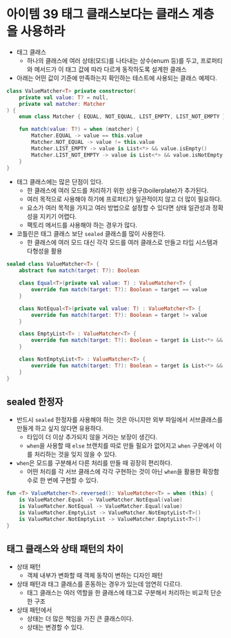 # 아이템 39 태그 클래스보다는 클래스 계층을 사용하라

- 태그 클래스
    - 하나의 클래스에 여러 상태(모드)를 나타내는 상수(enum 등)를 두고, 프로퍼티와 메서드가 이 태그 값에 따라 다르게 동작하도록 설계한 클래스
- 아래는 어떤 값이 기준에 만족하는지 확인하는 테스트에 사용되는 클래스 예제다.

```kotlin
class ValueMatcher<T> private constructor(
    private val value: T? = null,
    private val matcher: Matcher
) {
    enum class Matcher { EQUAL, NOT_EQUAL, LIST_EMPTY, LIST_NOT_EMPTY }

    fun match(value: T?) = when (matcher) {
        Matcher.EQUAL -> value == this.value
        Matcher.NOT_EQUAL -> value != this.value
        Matcher.LIST_EMPTY -> value is List<*> && value.isEmpty()
        Matcher.LIST_NOT_EMPTY -> value is List<*> && value.isNotEmpty()
    }
}
```

- 태그 클래스에는 많은 단점이 있다.
    - 한 클래스에 여러 모드를 처리하기 위한 상용구(boilerplate)가 추가된다.
    - 여러 목적으로 사용해야 하기에 프로퍼티가 일관적이지 않고 더 많이 필요하다.
    - 요소가 여러 목적을 가지고 여러 방법으로 설정할 수 있다면 상태 일관성과 정확성을 지키기 어렵다.
    - 팩토리 메서드를 사용해야 하는 경우가 많다.
- 코틀린은 태그 클래스 보단 `sealed` 클래스를 많이 사용한다.
    - 한 클래스에 여러 모드 대신 각각 모드를 여러 클래스로 만들고 타입 시스템과 다형성을 활용

```kotlin
sealed class ValueMatcher<T> {
    abstract fun match(target: T?): Boolean

    class Equal<T>(private val value: T) : ValueMatcher<T> {
        override fun match(target: T?): Boolean = target == value
    }

    class NotEqual<T>(private val value: T) : ValueMatcher<T> {
        override fun match(target: T?): Boolean = target != value
    }

    class EmptyList<T> : ValueMatcher<T> {
        override fun match(target: T?): Boolean = target is List<*> && target.isEmpty()
    }

    class NotEmptyList<T> : ValueMatcher<T> {
        override fun match(target: T?): Boolean = target is List<*> && target.isNotEmpty()
    }
}

```

## sealed 한정자

- 반드시 `sealed` 한정자를 사용해야 하는 것은 아니지만 외부 파일에서 서브클래스를 만들게 하고 싶지 않다면 유용하다.
    - 타입이 더 이상 추가되지 않을 거라는 보장이 생긴다.
    - `when`을 사용할 때 `else` 브랜치를 따로 만들 필요가 없어지고 `when` 구문에서 이를 처리하는 것을 잊지 않을 수 있다.
- `when`은 모드를 구분해서 다른 처리를 만들 때 굉장히 편리하다.
    - 어떤 처리를 각 서브 클래스에 각각 구현하는 것이 아닌 `when`을 활용한 확장함수로 한 번에 구현할 수 있다.

```kotlin
fun <T> ValueMatcher<T>.reversed(): ValueMatcher<T> = when (this) {
    is ValueMatcher.Equal -> ValueMatcher.NotEqual(value)
    is ValueMatcher.NotEqual -> ValueMatcher.Equal(value)
    is ValueMatcher.EmptyList -> ValueMatcher.NotEmptyList<T>()
    is ValueMatcher.NotEmptyList -> ValueMatcher.EmptyList<T>()
}
```

## 태그 클래스와 상태 패턴의 차이

- 상태 패턴
    - 객체 내부가 변화할 때 객체 동작이 변하는 디자인 패턴
- 상태 패턴과 태그 클래스를 혼동하는 경우가 있는데 엄연히 다르다.
    - 태그 클래스는 여러 역할을 한 클래스에 태그로 구분해서 처리하는 비교적 단순한 구조
- 상태 패턴에서
    - 상태는 더 많은 책임을 가진 큰 클래스이다.
    - 상태는 변경할 수 있다.
